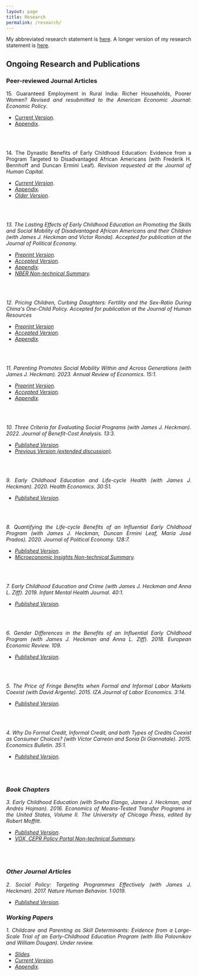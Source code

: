 ```yaml
---
layout: page
title: Research
permalink: /research/
---
```

<style>body {text-align: justify}</style>
My abbreviated research statement is <a href="https://www.dropbox.com/s/j2zh6xceq8myhmd/garcia_abbreviatedresearchstatement.pdf?dl=0">here</a>. A longer version of my research statement is <a href="https://www.dropbox.com/s/y5t4vmygyujbtpd/garcia_researchstatement.pdf?dl=0">here</a>.
<br/>

## Ongoing Research and Publications
### Peer-reviewed Journal Articles

15\. Guaranteed Employment in Rural India: Richer Households, Poorer Women? <em>Revised and resubmitted to the American Economic Journal: Economic Policy</em>. 
* [Current Version](https://www.dropbox.com/s/0on13notpwx06qo/gem_paper_04-12-2023b_jlg.pdf?dl=0).
* [Appendix](https://www.dropbox.com/s/yo4zctf9ki5j7i7/gem_appendix_04-12-2023a_jlg.pdf?dl=0).
<br/>
<br/>

14\. The Dynastic Benefits of Early Childhood Education: Evidence from a Program Targeted to Disadvantaged African Americans (with Frederik H. Bennhoff and Duncan Ermini Leaf). <em>Revision requested at the Journal of Human Capital<em>.
* [Current Version](https://www.dropbox.com/s/br5u8kqbkwd51lw/perrycba_paper_2022-12-21a_jlg.pdf?dl=0).
* [Appendix](https://www.dropbox.com/s/zuqkw02r5pfwz2o/perrycba_appendix_2022-09-06a_jlg.pdf?dl=0).
* [Older Version](https://www.dropbox.com/s/6brsiqua5eifvg6/w29004.pdf?dl=0).
<br/>
<br/>

13\. The Lasting Effects of Early Childhood Education on Promoting the Skills and Social Mobility of Disadvantaged African Americans and their Children (with James J. Heckman and Victor Ronda). <em>Accepted for publication at the Journal of Political Economy</em>.
* [Preprint Version](https://www.journals.uchicago.edu/doi/epdf/10.1086/722936).
* [Accepted Version](https://www.dropbox.com/s/2j6fb6i9af2e21q/perrysecondgen_paper_08-26-2022a_jlg.pdf?dl=0).
* [Appendix](https://www.dropbox.com/s/vor0ypc15d6oa7c/perrysecondgen_appendix_08-26-2022a_jlg.pdf?dl=0).
* [NBER Non-technical Summary](https://www.nber.org/digest-202110/intergenerational-impacts-perry-preschool-project).
<br/>
<br/>

12\. Pricing Children, Curbing Daughters: Fertility and the Sex-Ratio During China's One-Child Policy. <em>Accepted for publication at the Journal of Human Resources</em>
* [Preprint Version](http://jhr.uwpress.org/content/early/2022/03/31/jhr.0820-11118R1.full.pdf+html)
* [Accepted Version](https://www.dropbox.com/s/19rvs85us3fssyj/pricingchildren_paper_02252022a_jlg.pdf?dl=0). 
* [Appendix](https://www.dropbox.com/s/lunjmsbd6bjgspi/pricingchildren_appendix_02252022a_jlg.pdf?dl=0).
<br/>
<br/>

11\. Parenting Promotes Social Mobility Within and Across Generations (with James J. Heckman). 2023. <em>Annual Review of Economics</em>. 15:1.
* [Preprint Version](https://www.annualreviews.org/doi/abs/10.1146/annurev-economics-021423-031905).
* [Accepted Version](https://www.dropbox.com/s/oq9y383q968vn1w/arpaper_02-14-2023b_jlg.pdf?dl=0).
* [Appendix](https://www.dropbox.com/s/j279auh3i4pb642/arpaper_appendix_02-14-2023a_jlg.pdf?dl=0).
<br/>
<br/>

10\. Three Criteria for Evaluating Social Programs (with James J. Heckman). 2022. <em>Journal of Benefit-Cost Analysis</em>. 13:3.
* [Published Version](https://www.dropbox.com/s/j6tjzm0iarupldt/three-criteria-for-evaluating-social-programs.pdf?dl=0).
* [Previous Version (extended discussion)](https://www.dropbox.com/s/fmzlaftadxmkb7z/w30005.pdf?dl=0).
<br/>
<br/>

9\. Early Childhood Education and Life-cycle Health (with James J. Heckman). 2020. <em>Health Economics</em>. 30:S1.
* [Published Version](https://www.dropbox.com/s/viq16eci1e0kxkn/healtheconomics.pdf?dl=0).
<br/>
<br/>

8\. Quantifying the Life-cycle Benefits of an Influential Early Childhood Program (with James J. Heckman, Duncan Ermini Leaf, María José Prados). 2020. <em>Journal of Political Economy</em>. 128:7.
* [Published Version](https://www.dropbox.com/s/1yinom4vsgl3afc/705718.pdf?dl=0). 
* [Microeconomic Insights Non-technical Summary](https://microeconomicinsights.org/life-cycle-benefits-of-early-childhood-programs-evidence-from-an-influential-early-childhood-program/).
<br/>
<br/>

7\. Early Childhood Education and Crime (with James J. Heckman and Anna L. Ziff). 2019. <em>Infant Mental Health Journal</em>. 40:1.
* [Published Version](https://www.dropbox.com/s/g20mp915abtldpl/earlyandcrime.pdf?dl=0).
<br/>
<br/>

6\. Gender Differences in the Benefits of an Influential Early Childhood Program (with James J. Heckman and Anna L. Ziff). 2018. <em>European Economic Review</em>. 109.
* [Published Version](https://www.dropbox.com/s/q6mowvkjpz1us5h/1-s2.0-S0014292118300953-main.pdf?dl=0).
<br/>
<br/>

5\. The Price of Fringe Benefits when Formal and Informal Labor Markets Coexist (with David Argente). 2015. <em>IZA Journal of Labor Economics</em>. 3:14.
* [Published Version](https://www.dropbox.com/s/11lazt40lqi80wl/s40172-014-0014-0.pdf?dl=0).
<br/>
<br/>

4\. Why Do Formal Credit, Informal Credit, and both Types of Credits Coexist as Consumer Choices? (with Víctor Carreón and Sonia Di Giannatale). 2015. <em>Economics Bulletin</em>. 35:1.
* [Published Version](https://www.dropbox.com/s/zjffr0busvzl8n9/EB-15-V35-I1-P10.pdf?dl=0).
<br/>
<br/>

### Book Chapters
3\. Early Childhood Education (with Sneha Elango, James J. Heckman, and Andrés Hojman). 2016. <em>Economics of Means-Tested Transfer Programs in the United States, Volume II</em>. The University of Chicago Press, edited by Robert Moffitt.
* [Published Version](https://www.dropbox.com/s/u60uewgz4asd5os/c13489.pdf?dl=0).
* [VOX, CEPR Policy Portal Non-technical Summary](https://voxeu.org/article/early-childhood-education-and-social-mobility).
<br/>
<br/>

### Other Journal Articles
2\. Social Policy: Targeting Programmes Effectively (with James J. Heckman). 2017. <em>Nature Human Behavior</em>. 1:0019.
* [Published Version](https://www.dropbox.com/s/8rktlxe288yrr2t/s41562-016-0019.pdf?dl=0).

### Working Papers 

1\. Childcare and Parenting as Skill Determinants: Evidence from a Large-Scale Trial of an Early-Childhood Education Program (with Illia Polovnikov and William Dougan).  <em>Under review<em>.
* [Slides](https://www.dropbox.com/s/efncqtcchyd89w8/childcareparentingihdp_slides_05-13-2023a_jlg.pdf?dl=0).
* [Current Version](https://www.dropbox.com/s/37mo3i6jj2deipy/childcareparentingihdp_paper_09302022a_jlg.pdf?dl=0).
* [Appendix](https://www.dropbox.com/s/5j9o8ct3fjonx2h/childcareparentingihdp_appendix_09302022a_jlg.pdf?dl=0).

